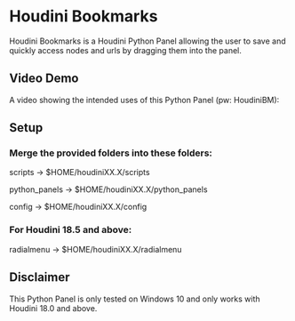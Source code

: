 # Houdini Bookmarks

Houdini Bookmarks is a Houdini Python Panel allowing the user to save and quickly access nodes and urls by dragging them into the panel.

## Video Demo

A video showing the intended uses of this Python Panel (pw: HoudiniBM):


## Setup

### Merge the provided folders into these folders:

scripts -> $HOME/houdiniXX.X/scripts

python_panels -> $HOME/houdiniXX.X/python_panels

config -> $HOME/houdiniXX.X/config

### For Houdini 18.5 and above:

radialmenu -> $HOME/houdiniXX.X/radialmenu

## Disclaimer

This Python Panel is only tested on Windows 10 and only works with Houdini 18.0 and above.
